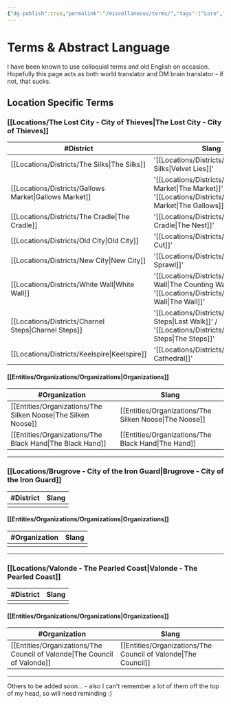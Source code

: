 ```yaml
---
{"dg-publish":true,"permalink":"/miscellaneous/terms/","tags":["Lore","Terminology"]}
---
```


# Terms & Abstract Language
I have been known to use colloquial terms and old English on occasion. Hopefully this page acts as both world translator and DM brain translator - if not, that sucks.


## Location Specific Terms

### [[Locations/The Lost City - City of Thieves\|The Lost City - City of Thieves]]

| #District          | Slang                                                                |
| ------------------ | -------------------------------------------------------------------- |
| [[Locations/Districts/The Silks\|The Silks]]<br>  | '[[Locations/Districts/The Silks\|Velvet Lies]]'                                         |
| [[Locations/Districts/Gallows Market\|Gallows Market]] | '[[Locations/Districts/Gallows Market\|The Market]]' / '[[Locations/Districts/Gallows Market\|The Gallows]]' |
| [[Locations/Districts/The Cradle\|The Cradle]]     | '[[Locations/Districts/The Cradle\|The Nest]]'                                           |
| [[Locations/Districts/Old City\|Old City]]       | '[[Locations/Districts/Old City\|First Cut]]'                                            |
| [[Locations/Districts/New City\|New City]]       | '[[Locations/Districts/New City\|The Sprawl]]'                                           |
| [[Locations/Districts/White Wall\|White Wall]]     | '[[Locations/Districts/White Wall\|The Counting Wall]]' / '[[Locations/Districts/White Wall\|The Wall]]'     |
| [[Locations/Districts/Charnel Steps\|Charnel Steps]]  | '[[Locations/Districts/Charnel Steps\|Last Walk]]' / '[[Locations/Districts/Charnel Steps\|The Steps]]'      |
| [[Locations/Districts/Keelspire\|Keelspire]]      | '[[Locations/Districts/Keelspire\|The Cathedral]]'                                       |
#### [[Entities/Organizations/Organizations\|Organizations]]

| #Organization        | Slang                           |
| -------------------- | ------------------------------- |
| [[Entities/Organizations/The Silken Noose\|The Silken Noose]] | [[Entities/Organizations/The Silken Noose\|The Noose]] |
| [[Entities/Organizations/The Black Hand\|The Black Hand]]   | [[Entities/Organizations/The Black Hand\|The Hand]]    |

---
### [[Locations/Brugrove - City of the Iron Guard\|Brugrove - City of the Iron Guard]]

| #District | Slang |
| --------- | ----- |
|           |       |
#### [[Entities/Organizations/Organizations\|Organizations]]

| #Organization | Slang |
| ------------- | ----- |
|               |       |

---
### [[Locations/Valonde - The Pearled Coast\|Valonde - The Pearled Coast]]

| #District  | Slang |
| ---------- | ----- |
|            |       |
#### [[Entities/Organizations/Organizations\|Organizations]]

| #Organization              | Slang                                   |
| -------------------------- | --------------------------------------- |
| [[Entities/Organizations/The Council of Valonde\|The Council of Valonde]] | [[Entities/Organizations/The Council of Valonde\|The Council]] |

---

Others to be added soon... - also I can't remember a lot of them off the top of my head, so will need reminding :)